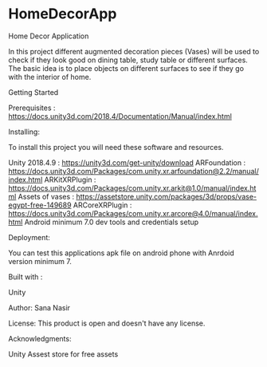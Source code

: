 # HomeDecorApp
Home Decor Application

In this project different augmented decoration pieces (Vases) will be used to check if they look good on dining table, study table or different surfaces. The basic idea is to place objects on different surfaces to see if they go with the interior of home. 


Getting Started

Prerequisites : https://docs.unity3d.com/2018.4/Documentation/Manual/index.html

Installing:

To install this project you will need these software and resources.

Unity 2018.4.9 : https://unity3d.com/get-unity/download
ARFoundation : https://docs.unity3d.com/Packages/com.unity.xr.arfoundation@2.2/manual/index.html
ARKitXRPlugin : https://docs.unity3d.com/Packages/com.unity.xr.arkit@1.0/manual/index.html
Assets of vases : https://assetstore.unity.com/packages/3d/props/vase-egypt-free-149689
ARCoreXRPlugin : https://docs.unity3d.com/Packages/com.unity.xr.arcore@4.0/manual/index.html
Android minimum 7.0 dev tools and credentials setup

Deployment:

You can test this applications apk file on android phone with Anrdoid version minimum 7.

Built with :

Unity

Author:
Sana Nasir

License:
This product is open and doesn't have any license.

Acknowledgments:

Unity Assest store for free assets 
